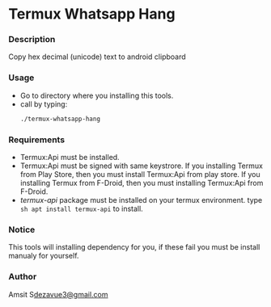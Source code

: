 # Termux Whatsapp Hang

### Description
Copy hex decimal (unicode) text to android clipboard

### Usage 
- Go to directory where you installing this tools.
- call by typing:
	```sh
	./termux-whatsapp-hang
	```

### Requirements
- Termux:Api must be installed.
- Termux:Api must be signed with same keystrore.
	If you installing Termux from Play Store, then you must install Termux:Api from play store.
	If you installing Termux from F-Droid, then you must installing Termux:Api from F-Droid.
- *termux-api* package must be installed on your termux environment.
	type ```sh apt install termux-api``` to install.

### Notice
This tools will installing dependency for you, if these fail you must be install manualy for yourself.

### Author
Amsit S<dezavue3@gmail.com>



